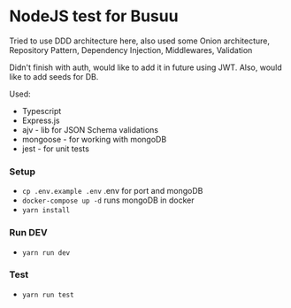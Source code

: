 # NodeJS test for Busuu

Tried to use DDD architecture here, also used some Onion architecture, Repository Pattern, Dependency Injection, Middlewares, Validation

Didn't finish with auth, would like to add it in future using JWT.
Also, would like to add seeds for DB.

Used: 
- Typescript
- Express.js
- ajv - lib for JSON Schema validations
- mongoose - for working with mongoDB
- jest - for unit tests 

###  Setup
 - ```cp .env.example .env``` .env for port and mongoDB
 - ```docker-compose up -d``` runs mongoDB in docker
 - ```yarn install``` 

### Run DEV
- ```yarn run dev```

### Test 
- ```yarn run test```